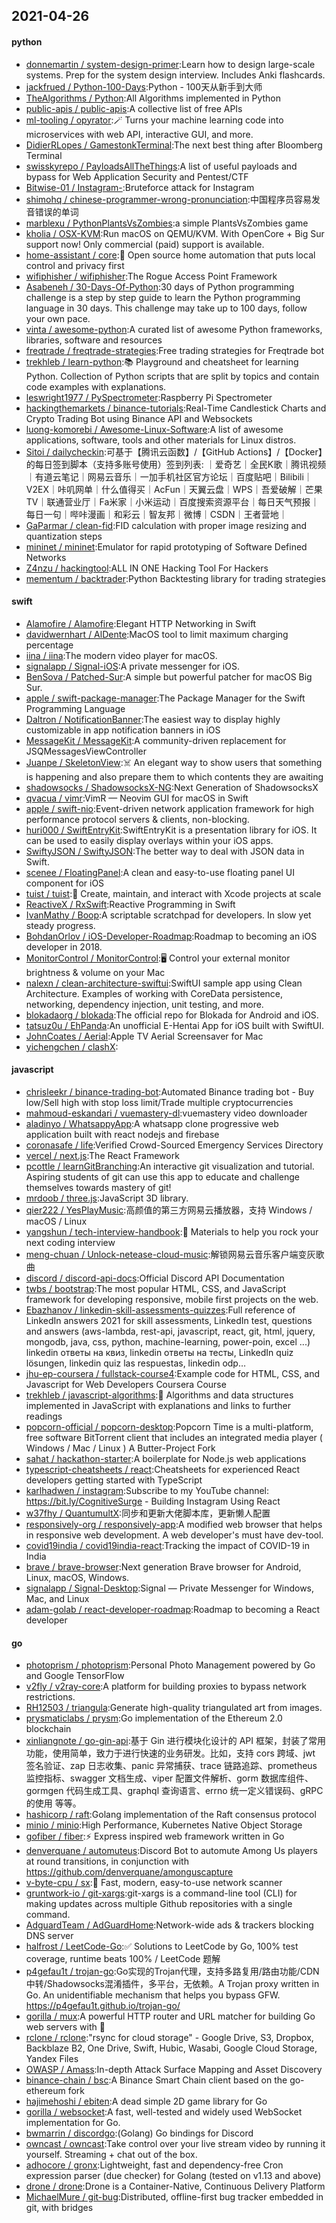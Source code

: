 ## 2021-04-26

#### python
* [donnemartin / system-design-primer](https://github.com/donnemartin/system-design-primer):Learn how to design large-scale systems. Prep for the system design interview. Includes Anki flashcards.
* [jackfrued / Python-100-Days](https://github.com/jackfrued/Python-100-Days):Python - 100天从新手到大师
* [TheAlgorithms / Python](https://github.com/TheAlgorithms/Python):All Algorithms implemented in Python
* [public-apis / public-apis](https://github.com/public-apis/public-apis):A collective list of free APIs
* [ml-tooling / opyrator](https://github.com/ml-tooling/opyrator):🪄 Turns your machine learning code into microservices with web API, interactive GUI, and more.
* [DidierRLopes / GamestonkTerminal](https://github.com/DidierRLopes/GamestonkTerminal):The next best thing after Bloomberg Terminal
* [swisskyrepo / PayloadsAllTheThings](https://github.com/swisskyrepo/PayloadsAllTheThings):A list of useful payloads and bypass for Web Application Security and Pentest/CTF
* [Bitwise-01 / Instagram-](https://github.com/Bitwise-01/Instagram-):Bruteforce attack for Instagram
* [shimohq / chinese-programmer-wrong-pronunciation](https://github.com/shimohq/chinese-programmer-wrong-pronunciation):中国程序员容易发音错误的单词
* [marblexu / PythonPlantsVsZombies](https://github.com/marblexu/PythonPlantsVsZombies):a simple PlantsVsZombies game
* [kholia / OSX-KVM](https://github.com/kholia/OSX-KVM):Run macOS on QEMU/KVM. With OpenCore + Big Sur support now! Only commercial (paid) support is available.
* [home-assistant / core](https://github.com/home-assistant/core):🏡
Open source home automation that puts local control and privacy first
* [wifiphisher / wifiphisher](https://github.com/wifiphisher/wifiphisher):The Rogue Access Point Framework
* [Asabeneh / 30-Days-Of-Python](https://github.com/Asabeneh/30-Days-Of-Python):30 days of Python programming challenge is a step by step guide to learn the Python programming language in 30 days. This challenge may take up to 100 days, follow your own pace.
* [vinta / awesome-python](https://github.com/vinta/awesome-python):A curated list of awesome Python frameworks, libraries, software and resources
* [freqtrade / freqtrade-strategies](https://github.com/freqtrade/freqtrade-strategies):Free trading strategies for Freqtrade bot
* [trekhleb / learn-python](https://github.com/trekhleb/learn-python):📚
Playground and cheatsheet for learning Python. Collection of Python scripts that are split by topics and contain code examples with explanations.
* [leswright1977 / PySpectrometer](https://github.com/leswright1977/PySpectrometer):Raspberry Pi Spectrometer
* [hackingthemarkets / binance-tutorials](https://github.com/hackingthemarkets/binance-tutorials):Real-Time Candlestick Charts and Crypto Trading Bot using Binance API and Websockets
* [luong-komorebi / Awesome-Linux-Software](https://github.com/luong-komorebi/Awesome-Linux-Software):A list of awesome applications, software, tools and other materials for Linux distros.
* [Sitoi / dailycheckin](https://github.com/Sitoi/dailycheckin):可基于【腾讯云函数】/【GitHub Actions】/【Docker】的每日签到脚本（支持多账号使用）签到列表: ｜爱奇艺｜全民K歌｜腾讯视频｜有道云笔记｜网易云音乐｜一加手机社区官方论坛｜百度贴吧｜Bilibili｜V2EX｜咔叽网单｜什么值得买｜AcFun｜天翼云盘｜WPS｜吾爱破解｜芒果TV｜联通营业厅｜Fa米家｜小米运动｜百度搜索资源平台｜每日天气预报｜每日一句｜哔咔漫画｜和彩云｜智友邦｜微博｜CSDN｜王者营地｜
* [GaParmar / clean-fid](https://github.com/GaParmar/clean-fid):FID calculation with proper image resizing and quantization steps
* [mininet / mininet](https://github.com/mininet/mininet):Emulator for rapid prototyping of Software Defined Networks
* [Z4nzu / hackingtool](https://github.com/Z4nzu/hackingtool):ALL IN ONE Hacking Tool For Hackers
* [mementum / backtrader](https://github.com/mementum/backtrader):Python Backtesting library for trading strategies

#### swift
* [Alamofire / Alamofire](https://github.com/Alamofire/Alamofire):Elegant HTTP Networking in Swift
* [davidwernhart / AlDente](https://github.com/davidwernhart/AlDente):MacOS tool to limit maximum charging percentage
* [iina / iina](https://github.com/iina/iina):The modern video player for macOS.
* [signalapp / Signal-iOS](https://github.com/signalapp/Signal-iOS):A private messenger for iOS.
* [BenSova / Patched-Sur](https://github.com/BenSova/Patched-Sur):A simple but powerful patcher for macOS Big Sur.
* [apple / swift-package-manager](https://github.com/apple/swift-package-manager):The Package Manager for the Swift Programming Language
* [Daltron / NotificationBanner](https://github.com/Daltron/NotificationBanner):The easiest way to display highly customizable in app notification banners in iOS
* [MessageKit / MessageKit](https://github.com/MessageKit/MessageKit):A community-driven replacement for JSQMessagesViewController
* [Juanpe / SkeletonView](https://github.com/Juanpe/SkeletonView):☠️
An elegant way to show users that something is happening and also prepare them to which contents they are awaiting
* [shadowsocks / ShadowsocksX-NG](https://github.com/shadowsocks/ShadowsocksX-NG):Next Generation of ShadowsocksX
* [qvacua / vimr](https://github.com/qvacua/vimr):VimR — Neovim GUI for macOS in Swift
* [apple / swift-nio](https://github.com/apple/swift-nio):Event-driven network application framework for high performance protocol servers & clients, non-blocking.
* [huri000 / SwiftEntryKit](https://github.com/huri000/SwiftEntryKit):SwiftEntryKit is a presentation library for iOS. It can be used to easily display overlays within your iOS apps.
* [SwiftyJSON / SwiftyJSON](https://github.com/SwiftyJSON/SwiftyJSON):The better way to deal with JSON data in Swift.
* [scenee / FloatingPanel](https://github.com/scenee/FloatingPanel):A clean and easy-to-use floating panel UI component for iOS
* [tuist / tuist](https://github.com/tuist/tuist):🚀
Create, maintain, and interact with Xcode projects at scale
* [ReactiveX / RxSwift](https://github.com/ReactiveX/RxSwift):Reactive Programming in Swift
* [IvanMathy / Boop](https://github.com/IvanMathy/Boop):A scriptable scratchpad for developers. In slow yet steady progress.
* [BohdanOrlov / iOS-Developer-Roadmap](https://github.com/BohdanOrlov/iOS-Developer-Roadmap):Roadmap to becoming an iOS developer in 2018.
* [MonitorControl / MonitorControl](https://github.com/MonitorControl/MonitorControl):🖥
Control your external monitor brightness & volume on your Mac
* [nalexn / clean-architecture-swiftui](https://github.com/nalexn/clean-architecture-swiftui):SwiftUI sample app using Clean Architecture. Examples of working with CoreData persistence, networking, dependency injection, unit testing, and more.
* [blokadaorg / blokada](https://github.com/blokadaorg/blokada):The official repo for Blokada for Android and iOS.
* [tatsuz0u / EhPanda](https://github.com/tatsuz0u/EhPanda):An unofficial E-Hentai App for iOS built with SwiftUI.
* [JohnCoates / Aerial](https://github.com/JohnCoates/Aerial):Apple TV Aerial Screensaver for Mac
* [yichengchen / clashX](https://github.com/yichengchen/clashX):

#### javascript
* [chrisleekr / binance-trading-bot](https://github.com/chrisleekr/binance-trading-bot):Automated Binance trading bot - Buy low/Sell high with stop loss limit/Trade multiple cryptocurrencies
* [mahmoud-eskandari / vuemastery-dl](https://github.com/mahmoud-eskandari/vuemastery-dl):vuemastery video downloader
* [aladinyo / WhatsappyApp](https://github.com/aladinyo/WhatsappyApp):A whatsapp clone progressive web application built with react nodejs and firebase
* [coronasafe / life](https://github.com/coronasafe/life):Verified Crowd-Sourced Emergency Services Directory
* [vercel / next.js](https://github.com/vercel/next.js):The React Framework
* [pcottle / learnGitBranching](https://github.com/pcottle/learnGitBranching):An interactive git visualization and tutorial. Aspiring students of git can use this app to educate and challenge themselves towards mastery of git!
* [mrdoob / three.js](https://github.com/mrdoob/three.js):JavaScript 3D library.
* [qier222 / YesPlayMusic](https://github.com/qier222/YesPlayMusic):高颜值的第三方网易云播放器，支持 Windows / macOS / Linux
* [yangshun / tech-interview-handbook](https://github.com/yangshun/tech-interview-handbook):💯
Materials to help you rock your next coding interview
* [meng-chuan / Unlock-netease-cloud-music](https://github.com/meng-chuan/Unlock-netease-cloud-music):解锁网易云音乐客户端变灰歌曲
* [discord / discord-api-docs](https://github.com/discord/discord-api-docs):Official Discord API Documentation
* [twbs / bootstrap](https://github.com/twbs/bootstrap):The most popular HTML, CSS, and JavaScript framework for developing responsive, mobile first projects on the web.
* [Ebazhanov / linkedin-skill-assessments-quizzes](https://github.com/Ebazhanov/linkedin-skill-assessments-quizzes):Full reference of LinkedIn answers 2021 for skill assessments, LinkedIn test, questions and answers (aws-lambda, rest-api, javascript, react, git, html, jquery, mongodb, java, css, python, machine-learning, power-poin, excel ...) linkedin ответы на квиз, linkedin ответы на тесты, LinkedIn quiz lösungen, linkedin quiz las respuestas, linkedin odp…
* [jhu-ep-coursera / fullstack-course4](https://github.com/jhu-ep-coursera/fullstack-course4):Example code for HTML, CSS, and Javascript for Web Developers Coursera Course
* [trekhleb / javascript-algorithms](https://github.com/trekhleb/javascript-algorithms):📝
Algorithms and data structures implemented in JavaScript with explanations and links to further readings
* [popcorn-official / popcorn-desktop](https://github.com/popcorn-official/popcorn-desktop):Popcorn Time is a multi-platform, free software BitTorrent client that includes an integrated media player ( Windows / Mac / Linux ) A Butter-Project Fork
* [sahat / hackathon-starter](https://github.com/sahat/hackathon-starter):A boilerplate for Node.js web applications
* [typescript-cheatsheets / react](https://github.com/typescript-cheatsheets/react):Cheatsheets for experienced React developers getting started with TypeScript
* [karlhadwen / instagram](https://github.com/karlhadwen/instagram):Subscribe to my YouTube channel: https://bit.ly/CognitiveSurge - Building Instagram Using React
* [w37fhy / QuantumultX](https://github.com/w37fhy/QuantumultX):同步和更新大佬脚本库，更新懒人配置
* [responsively-org / responsively-app](https://github.com/responsively-org/responsively-app):A modified web browser that helps in responsive web development. A web developer's must have dev-tool.
* [covid19india / covid19india-react](https://github.com/covid19india/covid19india-react):Tracking the impact of COVID-19 in India
* [brave / brave-browser](https://github.com/brave/brave-browser):Next generation Brave browser for Android, Linux, macOS, Windows.
* [signalapp / Signal-Desktop](https://github.com/signalapp/Signal-Desktop):Signal — Private Messenger for Windows, Mac, and Linux
* [adam-golab / react-developer-roadmap](https://github.com/adam-golab/react-developer-roadmap):Roadmap to becoming a React developer

#### go
* [photoprism / photoprism](https://github.com/photoprism/photoprism):Personal Photo Management powered by Go and Google TensorFlow
* [v2fly / v2ray-core](https://github.com/v2fly/v2ray-core):A platform for building proxies to bypass network restrictions.
* [RH12503 / triangula](https://github.com/RH12503/triangula):Generate high-quality triangulated art from images.
* [prysmaticlabs / prysm](https://github.com/prysmaticlabs/prysm):Go implementation of the Ethereum 2.0 blockchain
* [xinliangnote / go-gin-api](https://github.com/xinliangnote/go-gin-api):基于 Gin 进行模块化设计的 API 框架，封装了常用功能，使用简单，致力于进行快速的业务研发。比如，支持 cors 跨域、jwt 签名验证、zap 日志收集、panic 异常捕获、trace 链路追踪、prometheus 监控指标、swagger 文档生成、viper 配置文件解析、gorm 数据库组件、gormgen 代码生成工具、graphql 查询语言、errno 统一定义错误码、gRPC 的使用 等等。
* [hashicorp / raft](https://github.com/hashicorp/raft):Golang implementation of the Raft consensus protocol
* [minio / minio](https://github.com/minio/minio):High Performance, Kubernetes Native Object Storage
* [gofiber / fiber](https://github.com/gofiber/fiber):⚡️
Express inspired web framework written in Go
* [denverquane / automuteus](https://github.com/denverquane/automuteus):Discord Bot to automute Among Us players at round transitions, in conjunction with https://github.com/denverquane/amonguscapture
* [v-byte-cpu / sx](https://github.com/v-byte-cpu/sx):🖖
Fast, modern, easy-to-use network scanner
* [gruntwork-io / git-xargs](https://github.com/gruntwork-io/git-xargs):git-xargs is a command-line tool (CLI) for making updates across multiple Github repositories with a single command.
* [AdguardTeam / AdGuardHome](https://github.com/AdguardTeam/AdGuardHome):Network-wide ads & trackers blocking DNS server
* [halfrost / LeetCode-Go](https://github.com/halfrost/LeetCode-Go):✅
Solutions to LeetCode by Go, 100% test coverage, runtime beats 100% / LeetCode 题解
* [p4gefau1t / trojan-go](https://github.com/p4gefau1t/trojan-go):Go实现的Trojan代理，支持多路复用/路由功能/CDN中转/Shadowsocks混淆插件，多平台，无依赖。A Trojan proxy written in Go. An unidentifiable mechanism that helps you bypass GFW. https://p4gefau1t.github.io/trojan-go/
* [gorilla / mux](https://github.com/gorilla/mux):A powerful HTTP router and URL matcher for building Go web servers with
🦍
* [rclone / rclone](https://github.com/rclone/rclone):"rsync for cloud storage" - Google Drive, S3, Dropbox, Backblaze B2, One Drive, Swift, Hubic, Wasabi, Google Cloud Storage, Yandex Files
* [OWASP / Amass](https://github.com/OWASP/Amass):In-depth Attack Surface Mapping and Asset Discovery
* [binance-chain / bsc](https://github.com/binance-chain/bsc):A Binance Smart Chain client based on the go-ethereum fork
* [hajimehoshi / ebiten](https://github.com/hajimehoshi/ebiten):A dead simple 2D game library for Go
* [gorilla / websocket](https://github.com/gorilla/websocket):A fast, well-tested and widely used WebSocket implementation for Go.
* [bwmarrin / discordgo](https://github.com/bwmarrin/discordgo):(Golang) Go bindings for Discord
* [owncast / owncast](https://github.com/owncast/owncast):Take control over your live stream video by running it yourself. Streaming + chat out of the box.
* [adhocore / gronx](https://github.com/adhocore/gronx):Lightweight, fast and dependency-free Cron expression parser (due checker) for Golang (tested on v1.13 and above)
* [drone / drone](https://github.com/drone/drone):Drone is a Container-Native, Continuous Delivery Platform
* [MichaelMure / git-bug](https://github.com/MichaelMure/git-bug):Distributed, offline-first bug tracker embedded in git, with bridges

